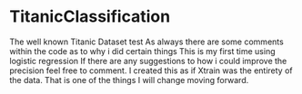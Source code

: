 # TitanicClassification
The well known Titanic Dataset test
As always there are some comments within the code as to why i did certain things
This is my first time using logistic regression
If there are any suggestions to how i could improve the precision feel free to comment.
I created this as if Xtrain was the entirety of the data. That is one of the things I will change moving forward.
